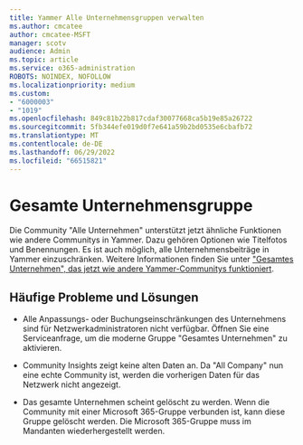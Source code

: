 ```yaml
---
title: Yammer Alle Unternehmensgruppen verwalten
ms.author: cmcatee
author: cmcatee-MSFT
manager: scotv
audience: Admin
ms.topic: article
ms.service: o365-administration
ROBOTS: NOINDEX, NOFOLLOW
ms.localizationpriority: medium
ms.custom:
- "6000003"
- "1019"
ms.openlocfilehash: 849c81b22b817cdaf30077668ca5b19e85a26722
ms.sourcegitcommit: 5fb344efe019d0f7e641a59b2bd0535e6cbafb72
ms.translationtype: MT
ms.contentlocale: de-DE
ms.lasthandoff: 06/29/2022
ms.locfileid: "66515821"
---
```

# <a name="all-company-group"></a>Gesamte Unternehmensgruppe

Die Community "Alle Unternehmen" unterstützt jetzt ähnliche Funktionen wie andere Communitys in Yammer. Dazu gehören Optionen wie Titelfotos und Benennungen. Es ist auch möglich, alle Unternehmensbeiträge in Yammer einzuschränken. Weitere Informationen finden Sie unter ["Gesamtes Unternehmen", das jetzt wie andere Yammer-Communitys funktioniert](https://docs.microsoft.com/yammer/manage-yammer-groups/yammer-all-company-yammer-community).

## <a name="common-issues-and-solutions"></a>Häufige Probleme und Lösungen

- Alle Anpassungs- oder Buchungseinschränkungen des Unternehmens sind für Netzwerkadministratoren nicht verfügbar. Öffnen Sie eine Serviceanfrage, um die moderne Gruppe "Gesamtes Unternehmen" zu aktivieren.

- Community Insights zeigt keine alten Daten an. Da "All Company" nun eine echte Community ist, werden die vorherigen Daten für das Netzwerk nicht angezeigt.

- Das gesamte Unternehmen scheint gelöscht zu werden. Wenn die Community mit einer Microsoft 365-Gruppe verbunden ist, kann diese Gruppe gelöscht werden. Die Microsoft 365-Gruppe muss im Mandanten wiederhergestellt werden.

